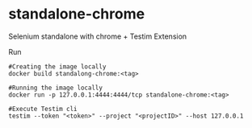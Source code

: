 # standalone-chrome
Selenium standalone with chrome + Testim Extension

Run
```
#Creating the image locally
docker build standalong-chrome:<tag>

#Running the image locally
docker run -p 127.0.0.1:4444:4444/tcp standalone-chrome:<tag>
```

```
#Execute Testim cli
testim --token "<token>" --project "<projectID>" --host 127.0.0.1
```
